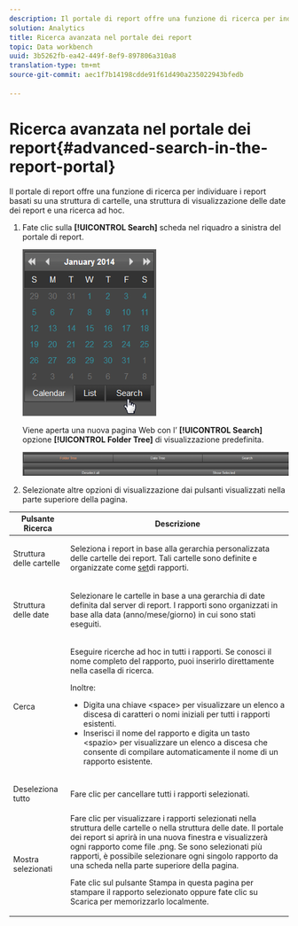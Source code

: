```yaml
---
description: Il portale di report offre una funzione di ricerca per individuare i report basati su una struttura di cartelle, una struttura di visualizzazione delle date dei report e una ricerca ad hoc.
solution: Analytics
title: Ricerca avanzata nel portale dei report
topic: Data workbench
uuid: 3b5262fb-ea42-449f-8ef9-897806a310a8
translation-type: tm+mt
source-git-commit: aec1f7b14198cdde91f61d490a235022943bfedb

---
```



# Ricerca avanzata nel portale dei report{#advanced-search-in-the-report-portal}

Il portale di report offre una funzione di ricerca per individuare i report basati su una struttura di cartelle, una struttura di visualizzazione delle date dei report e una ricerca ad hoc.

1. Fate clic sulla **[!UICONTROL Search]** scheda nel riquadro a sinistra del portale di report.

   ![](assets/report_portal_search_button.png)

   Viene aperta una nuova pagina Web con l’ **[!UICONTROL Search]** opzione **[!UICONTROL Folder Tree]** di visualizzazione predefinita.

   ![](assets/report_portal_search_headers.png)

1. Selezionate altre opzioni di visualizzazione dai pulsanti visualizzati nella parte superiore della pagina.

<table id="table_02610040A3284C07B62A6E70C0421573"> 
 <thead> 
  <tr> 
   <th colname="col1" class="entry"> Pulsante Ricerca </th> 
   <th colname="col2" class="entry"> Descrizione </th> 
  </tr> 
 </thead>
 <tbody> 
  <tr> 
   <td colname="col1"> <p>Struttura delle cartelle </p> </td> 
   <td colname="col2"> <p>Seleziona i report in base alla gerarchia personalizzata delle cartelle dei report. Tali cartelle sono definite e organizzate come <a href="../../home/c-rpt-oview/c-work-rpt-sets/c-work-rpt-sets.md#concept-a5f078668e1245e684cb2a778c8803d5"> set</a>di rapporti. </p> </td> 
  </tr> 
  <tr> 
   <td colname="col1"> <p>Struttura delle date </p> </td> 
   <td colname="col2"> <p>Selezionare le cartelle in base a una gerarchia di date definita dal server di report. I rapporti sono organizzati in base alla data (anno/mese/giorno) in cui sono stati eseguiti. </p> </td> 
  </tr> 
  <tr> 
   <td colname="col1"> <p>Cerca </p> </td> 
   <td colname="col2"> <p>Eseguire ricerche ad hoc in tutti i rapporti. Se conosci il nome completo del rapporto, puoi inserirlo direttamente nella casella di ricerca. </p> <p>Inoltre: </p> 
    <ul id="ul_EAE30AAA865942078D0C6C0AE527C07C"> 
     <li id="li_F5213977442F4B89A62CA6BC315F95BE">Digita una chiave &lt;space&gt; per visualizzare un elenco a discesa di caratteri o nomi iniziali per tutti i rapporti esistenti. </li> 
     <li id="li_C28799438777471290B424CAFFCAF810">Inserisci il nome del rapporto e digita un tasto &lt;spazio&gt; per visualizzare un elenco a discesa che consente di compilare automaticamente il nome di un rapporto esistente. </li> 
    </ul> </td> 
  </tr> 
  <tr> 
   <td colname="col1"> <p>Deseleziona tutto </p> </td> 
   <td colname="col2"> Fare clic per cancellare tutti i rapporti selezionati. </td> 
  </tr> 
  <tr> 
   <td colname="col1"> <p>Mostra selezionati </p> </td> 
   <td colname="col2">Fare clic per visualizzare i rapporti selezionati nella struttura delle cartelle o nella struttura delle date. Il portale dei report si aprirà in una nuova finestra e visualizzerà ogni rapporto come file .png. Se sono selezionati più rapporti, è possibile selezionare ogni singolo rapporto da una scheda nella parte superiore della pagina. <p>Fate clic sul pulsante <span class="uicontrol"> Stampa</span> in questa pagina per stampare il rapporto selezionato oppure fate clic su <span class="uicontrol"> Scarica</span> per memorizzarlo localmente. </p> </td> 
  </tr> 
 </tbody> 
</table>

